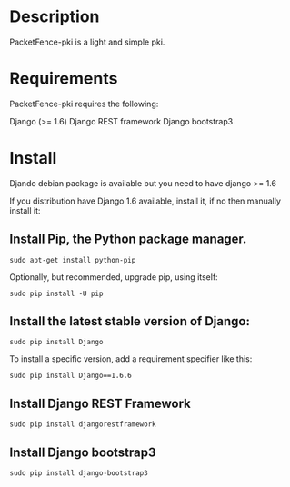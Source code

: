 # Description

PacketFence-pki is a light and simple pki.

# Requirements

PacketFence-pki requires the following:

Django (>= 1.6)
Django REST framework 
Django bootstrap3

# Install

Djando debian package is available but you need to have django >= 1.6

If you distribution have Django 1.6 available, install it, if no then manually install it:


## Install Pip, the Python package manager.

```
sudo apt-get install python-pip
```

Optionally, but recommended, upgrade pip, using itself:

```
sudo pip install -U pip
```

## Install the latest stable version of Django:

```
sudo pip install Django
```

To install a specific version, add a requirement specifier like this:

```
sudo pip install Django==1.6.6
```

## Install Django REST Framework

```
sudo pip install djangorestframework
```

## Install Django bootstrap3

```
sudo pip install django-bootstrap3
```

